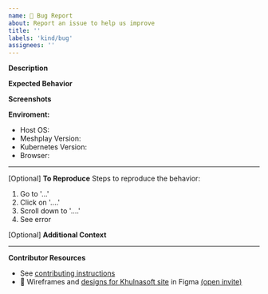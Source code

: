 ```yaml
---
name: 🐛 Bug Report
about: Report an issue to help us improve
title: ''
labels: 'kind/bug'
assignees: ''
---
```

**Description**
<!-- A brief description of the issue. -->

**Expected Behavior**
<!-- A brief description of what you expected to happen. -->

**Screenshots**
<!-- Add screenshots, if applicable, to help explain your problem. -->

**Enviroment:**
- Host OS: 
- Meshplay Version: 
- Kubernetes Version: 
- Browser: 

---

[Optional] **To Reproduce**
Steps to reproduce the behavior:
1. Go to '...'
2. Click on '....'
3. Scroll down to '....'
4. See error

[Optional] **Additional Context**
<!-- Add any other context about the problem here. -->

---
**Contributor Resources**
- See [contributing instructions](https://github.com/khulnasoft/khulnasoft/blob/master/CONTRIBUTING.md)
- 🎨 Wireframes and [designs for Khulnasoft site](https://www.figma.com/file/5ZwEkSJwUPitURD59YHMEN/Khulnasoft-Designs) in Figma [(open invite)](https://www.figma.com/team_invite/redeem/qJy1c95qirjgWQODApilR9)